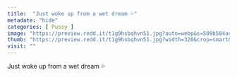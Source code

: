 ```yaml
---
title:  "Just woke up from a wet dream 💦"
metadate: "hide"
categories: [ Pussy ]
image: "https://preview.redd.it/t1g9hsbqhvn51.jpg?auto=webp&s=509b584a4e81b9041541dcdfa78ad002c608cd25"
thumb: "https://preview.redd.it/t1g9hsbqhvn51.jpg?width=320&crop=smart&auto=webp&s=468cf0c49d8e0e3a7249edfe994b35a602ecdea7"
visit: ""
---
```

Just woke up from a wet dream 💦
